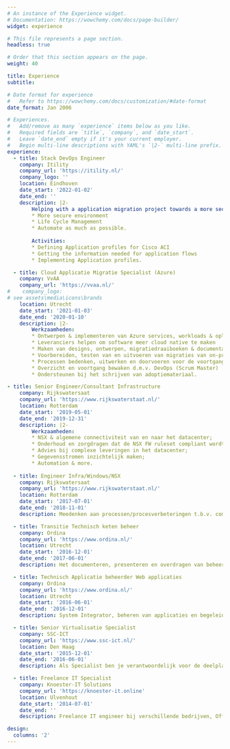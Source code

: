 ```yaml
---
# An instance of the Experience widget.
# Documentation: https://wowchemy.com/docs/page-builder/
widget: experience

# This file represents a page section.
headless: true

# Order that this section appears on the page.
weight: 40

title: Experience
subtitle:

# Date format for experience
#   Refer to https://wowchemy.com/docs/customization/#date-format
date_format: Jan 2006

# Experiences.
#   Add/remove as many `experience` items below as you like.
#   Required fields are `title`, `company`, and `date_start`.
#   Leave `date_end` empty if it's your current employer.
#   Begin multi-line descriptions with YAML's `|2-` multi-line prefix.
experience:
  - title: Stack DevOps Engineer
    company: Itility
    company_url: 'https://itility.nl/'
    company_logo: ''
    location: Eindhoven
    date_start: '2022-01-02'
    date_end: ''
    description: |2-
        Helping with a application migration project towards a more secure environment. The project has three objectives:
        * More secure environment
        * Life Cycle Management
        * Automate as much as possible.
        
        Activities:
        * Defining Application profiles for Cisco ACI
        * Getting the information needed for application flows
        * Implementing Application profiles.

  - title: Cloud Applicatie Migratie Specialist (Azure)
    company: VvAA
    company_url: 'https://vvaa.nl/'
#    company_logo: 
# see assets\media\icons\brands
    location: Utrecht
    date_start: '2021-01-03'
    date_end: '2020-01-10'
    description: |2-
        Werkzaamheden:
        * Ontwerpen & implementeren van Azure services, workloads & oplossingen
        * Leveranciers helpen om software meer cloud native te maken
        * Maken van designs, ontwerpen, migratiedraaiboeken & documentatie
        * Voorbereiden, testen van en uitvoeren van migraties van on-premises applicaties naar Azure workloads in samenwerking met externe partners
        * Processen bedenken, uitwerken en doorvoeren voor de voortgang van het project
        * Overzicht en voortgang bewaken d.m.v. DevOps (Scrum Master)
        * Ondersteunen bij het schrijven van adoptiemateriaal.        

- title: Senior Engineer/Consultant Infrastructure
    company: Rijkswatersaat
    company_url: 'https://www.rijkswaterstaat.nl/'
    location: Rotterdam
    date_start: '2019-05-01'
    date_end: '2019-12-31'
    description: |2-
        Werkzaamheden:
        * NSX & algemene connectiviteit van en naar het datacenter;
        * Onderhoud en zorgdragen dat de NSX FW ruleset compliant wordt/blijft;
        * Advies bij complexe leveringen in het datacenter;
        * Gegevensstromen inzichtelijk maken;
        * Automation & more.
        
  - title: Engineer Infra/Windows/NSX
    company: Rijkswatersaat
    company_url: 'https://www.rijkswaterstaat.nl/'
    location: Rotterdam
    date_start: '2017-07-01'
    date_end: '2018-11-01'
    description: Meedenken aan processen/procesverbeteringen t.b.v. complexe leveringen voor klanten, hieronder vielen verschillende componenten waardoor er een PaaS oplossing werd neergezet voor klanten binnen Rijkswaterstaat. System integrator; De afdeling Windows-Hosting fungeerde als vraagbaak/ system integrator voor meerdere bedrijfsonderdelen.

  - title: Transitie Technisch keten beheer
    company: Ordina
    company_url: 'https://www.ordina.nl/'
    location: Utrecht
    date_start: '2016-12-01'
    date_end: '2017-06-01'
    description: Het documenteren, presenteren en overdragen van beheertaken en projecttaken aangaande TAB-WEB werkzaamheden van Rijkswaterstaat naar de Ordina Technische Keten Beheer Afdeling.

  - title: Technisch Applicatie beheerder Web applicaties
    company: Ordina
    company_url: 'https://www.ordina.nl/'
    location: Utrecht
    date_start: '2016-06-01'
    date_end: '2016-12-01'
    description: System Integrator, beheren van applicaties en begeleiden van applicatiemigraties en changes. Vertaalslag maken van klantwensen, uitwerken naar technische oplossingen en aansturing van leveranciers. Bestaande applicaties inventariseren, uitzoeken hoe deze werken en inzichtelijk maken hoe de applicaties werken.

  - title: Senior Virtualisatie Specialist
    company: SSC-ICT
    company_url: 'https://www.ssc-ict.nl/'
    location: Den Haag
    date_start: '2015-12-01'
    date_end: '2016-06-01'
    description: Als Specialist ben je verantwoordelijk voor de deelplanning, inventarisatie, voorbereiding, ontwerp, inrichting en uitvoering van de gevirtualiseerde omgevingen en migraties van deze omgevingen die momenteel binnen het SSC-ICT worden uitgevoerd.

  - title: Freelance IT Specialist
    company: Knoester-IT Solutions
    company_url: 'https://knoester-it.online'
    location: Ulvenhout
    date_start: '2014-07-01'
    date_end: ''
    description: Freelance IT engineer bij verschillende bedrijven, Office 365 implementaties, advies en projecten.

design:
  columns: '2'
---
```


